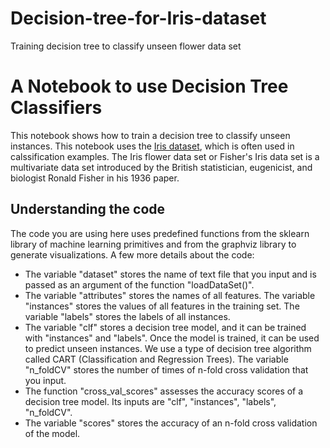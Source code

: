 # Decision-tree-for-Iris-dataset
Training decision tree to classify unseen flower data set


# A Notebook to use Decision Tree Classifiers

This notebook shows how to train a decision tree to classify unseen instances. This notebook uses the [Iris dataset](https://archive.ics.uci.edu/dataset/53/iris), which is often used in calssification examples. The Iris flower data set or Fisher's Iris data set is a multivariate data set introduced by the British statistician, eugenicist, and biologist Ronald Fisher in his 1936 paper.


## Understanding the code

The code you are using here uses predefined functions from the sklearn library of machine learning primitives and from the graphviz library to generate visualizations. A few more details about the code:
* The variable "dataset" stores the name of text file that you input and is passed as an argument of the function "loadDataSet()".
* The variable "attributes" stores the names of all features. The variable "instances" stores the values of all features in the training set. The variable "labels" stores the labels of all instances.
* The variable "clf" stores a decision tree model, and it can be trained with "instances" and "labels". Once the model is trained, it can be used to predict unseen instances. We use a type of decision tree algorithm called CART (Classification and Regression Trees).
The variable "n_foldCV" stores the number of times of n-fold cross validation that you input.
* The function "cross_val_scores" assesses the accuracy scores of a decision tree model. Its inputs are "clf", "instances", "labels", "n_foldCV".
* The variable "scores" stores the accuracy of an n-fold cross validation of the model.
